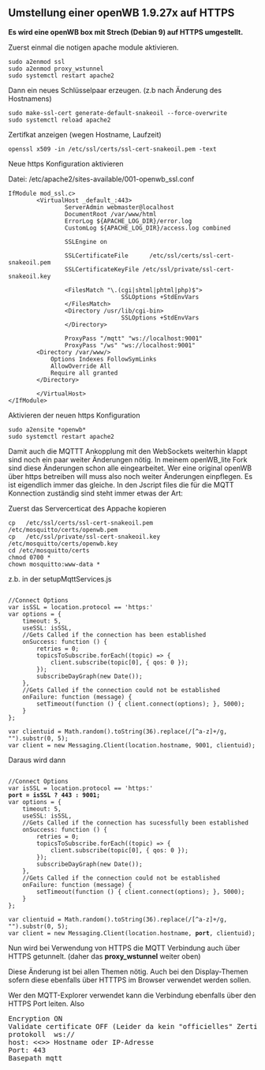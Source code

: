 ## Umstellung einer openWB 1.9.27x auf HTTPS ##

**Es wird eine openWB box mit Strech (Debian 9) auf HTTPS umgestellt.**

Zuerst einmal die notigen apache module aktivieren.

```
sudo a2enmod ssl
sudo a2enmod proxy_wstunnel
sudo systemctl restart apache2
```

Dann ein neues Schlüsselpaar erzeugen.  (z.b nach Änderung des Hostnamens)
```
sudo make-ssl-cert generate-default-snakeoil --force-overwrite
sudo systemctl reload apache2
```

Zertifkat anzeigen (wegen Hostname, Laufzeit)

```
openssl x509 -in /etc/ssl/certs/ssl-cert-snakeoil.pem -text
```

Neue https Konfiguration aktivieren


Datei:  /etc/apache2/sites-available/001-openwb_ssl.conf
```
IfModule mod_ssl.c>
        <VirtualHost _default_:443>
                ServerAdmin webmaster@localhost
                DocumentRoot /var/www/html
                ErrorLog ${APACHE_LOG_DIR}/error.log
                CustomLog ${APACHE_LOG_DIR}/access.log combined

                SSLEngine on

                SSLCertificateFile      /etc/ssl/certs/ssl-cert-snakeoil.pem
                SSLCertificateKeyFile /etc/ssl/private/ssl-cert-snakeoil.key

                <FilesMatch "\.(cgi|shtml|phtml|php)$">
                                SSLOptions +StdEnvVars
                </FilesMatch>
                <Directory /usr/lib/cgi-bin>
                                SSLOptions +StdEnvVars
                </Directory>

                ProxyPass "/mqtt" "ws://localhost:9001"
                ProxyPass "/ws" "ws://localhost:9001"
        <Directory /var/www/>
            Options Indexes FollowSymLinks
            AllowOverride All
            Require all granted
        </Directory>
                        
        </VirtualHost>
</IfModule>
```

Aktivieren der neuen https Konfiguration
```
sudo a2ensite *openwb*
sudo systemctl restart apache2
```



Damit auch die MQTTT Ankopplung mit den WebSockets weiterhin klappt sind noch ein paar weiter Änderungen nötig. In meinem openWB_lite Fork sind diese Änderungen schon alle eingearbeitet. Wer eine original openWB über https betreiben will muss also noch weiter Änderungen einpflegen. Es ist eigendlich immer das gleiche. In den Jscript files die für die MQTT Konnection zuständig sind steht immer etwas der Art:

Zuerst das Servercerticat des Appache kopieren
```
cp   /etc/ssl/certs/ssl-cert-snakeoil.pem /etc/mosquitto/certs/openwb.pem
cp   /etc/ssl/private/ssl-cert-snakeoil.key /etc/mosquitto/certs/openwb.key
cd /etc/mosquitto/certs
chmod 0700 *
chown mosquitto:www-data *
```

z.b. in der setupMqttServices.js
<pre><code>
//Connect Options
var isSSL = location.protocol == 'https:'
var options = {
	timeout: 5,
	useSSL: isSSL,
	//Gets Called if the connection has been established
	onSuccess: function () {
		retries = 0;
		topicsToSubscribe.forEach((topic) => {
			client.subscribe(topic[0], { qos: 0 });
		});
		subscribeDayGraph(new Date());
	},
	//Gets Called if the connection could not be established
	onFailure: function (message) {
		setTimeout(function () { client.connect(options); }, 5000);
	}
};

var clientuid = Math.random().toString(36).replace(/[^a-z]+/g, "").substr(0, 5);
var client = new Messaging.Client(location.hostname, 9001, clientuid);
</pre></code>

Daraus wird dann

<pre><code>
//Connect Options
var isSSL = location.protocol == 'https:'
<b>port = isSSL ? 443 : 9001;</b>
var options = {
	timeout: 5,
	useSSL: isSSL,
	//Gets Called if the connection has sucessfully been established
	onSuccess: function () {
		retries = 0;
		topicsToSubscribe.forEach((topic) => {
			client.subscribe(topic[0], { qos: 0 });
		});
		subscribeDayGraph(new Date());
	},
	//Gets Called if the connection could not be established
	onFailure: function (message) {
		setTimeout(function () { client.connect(options); }, 5000);
	}
};

var clientuid = Math.random().toString(36).replace(/[^a-z]+/g, "").substr(0, 5);
var client = new Messaging.Client(location.hostname, <b>port</b>, clientuid);
</pre></code>

Nun wird bei Verwendung von HTTPS die MQTT Verbindung auch über HTTPS getunnelt. (daher das <b>proxy_wstunnel</b> weiter oben)

Diese Änderung ist bei allen Themen nötig. Auch bei den Display-Themen sofern diese ebenfalls über HTTTPS im Browser verwendet werden sollen.

Wer den MQTT-Explorer verwendet kann die Verbindung ebenfalls über den HTTPS Port leiten.
Also 
<pre>
Encryption ON
Validate certificate OFF (Leider da kein "officielles" Zerticate)
protokoll  ws:// 
host: <<>> Hostname oder IP-Adresse
Port: 443
Basepath mqtt
</pre>










